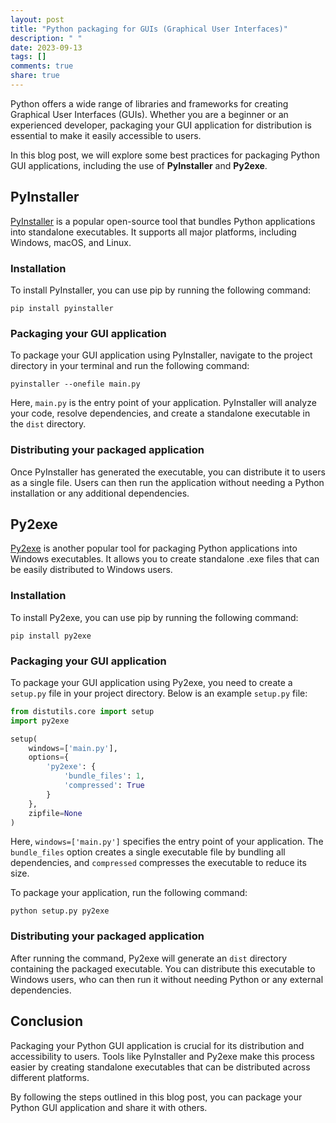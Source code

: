 ```yaml
---
layout: post
title: "Python packaging for GUIs (Graphical User Interfaces)"
description: " "
date: 2023-09-13
tags: []
comments: true
share: true
---
```


Python offers a wide range of libraries and frameworks for creating Graphical User Interfaces (GUIs). Whether you are a beginner or an experienced developer, packaging your GUI application for distribution is essential to make it easily accessible to users.

In this blog post, we will explore some best practices for packaging Python GUI applications, including the use of **PyInstaller** and **Py2exe**.

## PyInstaller

[PyInstaller](https://www.pyinstaller.org/) is a popular open-source tool that bundles Python applications into standalone executables. It supports all major platforms, including Windows, macOS, and Linux.

### Installation

To install PyInstaller, you can use pip by running the following command:

```
pip install pyinstaller
```

### Packaging your GUI application

To package your GUI application using PyInstaller, navigate to the project directory in your terminal and run the following command:

```
pyinstaller --onefile main.py
```

Here, `main.py` is the entry point of your application. PyInstaller will analyze your code, resolve dependencies, and create a standalone executable in the `dist` directory.

### Distributing your packaged application

Once PyInstaller has generated the executable, you can distribute it to users as a single file. Users can then run the application without needing a Python installation or any additional dependencies.

## Py2exe

[Py2exe](https://pypi.org/project/py2exe/) is another popular tool for packaging Python applications into Windows executables. It allows you to create standalone .exe files that can be easily distributed to Windows users.

### Installation

To install Py2exe, you can use pip by running the following command:

```
pip install py2exe
```

### Packaging your GUI application

To package your GUI application using Py2exe, you need to create a `setup.py` file in your project directory. Below is an example `setup.py` file:

```python
from distutils.core import setup
import py2exe

setup(
    windows=['main.py'],
    options={
        'py2exe': {
            'bundle_files': 1,
            'compressed': True
        }
    },
    zipfile=None
)
```

Here, `windows=['main.py']` specifies the entry point of your application. The `bundle_files` option creates a single executable file by bundling all dependencies, and `compressed` compresses the executable to reduce its size.

To package your application, run the following command:

```
python setup.py py2exe
```

### Distributing your packaged application

After running the command, Py2exe will generate an `dist` directory containing the packaged executable. You can distribute this executable to Windows users, who can then run it without needing Python or any external dependencies.

## Conclusion

Packaging your Python GUI application is crucial for its distribution and accessibility to users. Tools like PyInstaller and Py2exe make this process easier by creating standalone executables that can be distributed across different platforms.

By following the steps outlined in this blog post, you can package your Python GUI application and share it with others.